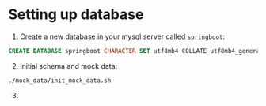 
# Setting up database
1. Create a new database in your mysql server called `springboot`:
```sql
CREATE DATABASE springboot CHARACTER SET utf8mb4 COLLATE utf8mb4_general_ci;
```

2. Initial schema and mock data:
```shell
./mock_data/init_mock_data.sh
```
3. 
